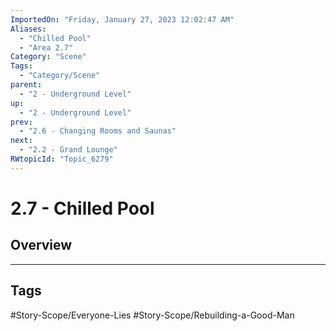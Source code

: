 ```yaml
---
ImportedOn: "Friday, January 27, 2023 12:02:47 AM"
Aliases:
  - "Chilled Pool"
  - "Area 2.7"
Category: "Scene"
Tags:
  - "Category/Scene"
parent:
  - "2 - Underground Level"
up:
  - "2 - Underground Level"
prev:
  - "2.6 - Changing Rooms and Saunas"
next:
  - "2.2 - Grand Lounge"
RWtopicId: "Topic_6279"
---
```

# 2.7 - Chilled Pool
## Overview

---
## Tags
#Story-Scope/Everyone-Lies #Story-Scope/Rebuilding-a-Good-Man

